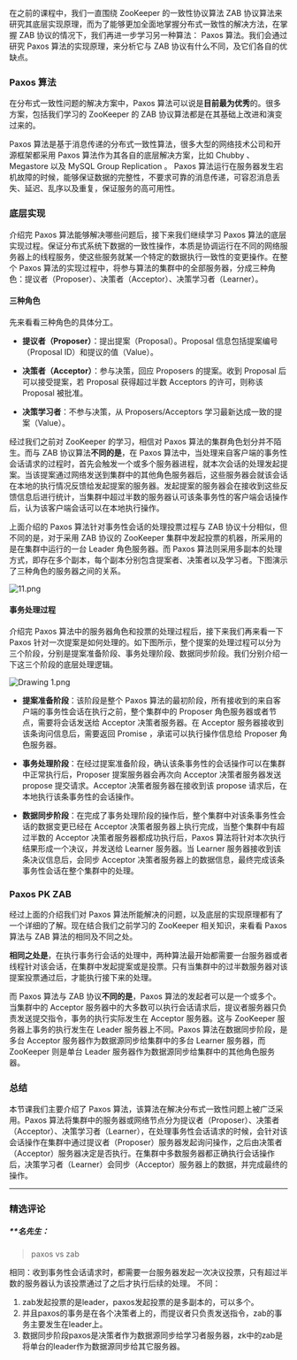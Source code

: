 <p data-nodeid="1180" class="">在之前的课程中，我们一直围绕 ZooKeeper 的一致性协议算法 ZAB 协议算法来研究其底层实现原理，而为了能够更加全面地掌握分布式一致性的解决方法，在掌握 ZAB 协议的情况下，我们再进一步学习另一种算法： Paxos 算法。我们会通过研究 Paxos 算法的实现原理，来分析它与 ZAB 协议有什么不同，及它们各自的优缺点。</p>
<h3 data-nodeid="1181">Paxos 算法</h3>
<p data-nodeid="1182">在分布式一致性问题的解决方案中，Paxos 算法可以说是<strong data-nodeid="1221">目前最为优秀</strong>的。很多方案，包括我们学习的 ZooKeeper 的 ZAB 协议算法都是在其基础上改进和演变过来的。</p>
<p data-nodeid="1183">Paxos 算法是基于消息传递的分布式一致性算法，很多大型的网络技术公司和开源框架都采用 Paxos 算法作为其各自的底层解决方案，比如 Chubby 、 Megastore 以及 MySQL Group Replication 。 Paxos 算法运行在服务器发生宕机故障的时候，能够保证数据的完整性，不要求可靠的消息传递，可容忍消息丢失、延迟、乱序以及重复，保证服务的高可用性。</p>
<h3 data-nodeid="1184">底层实现</h3>
<p data-nodeid="1185">介绍完 Paxos 算法能够解决哪些问题后，接下来我们继续学习 Paxos 算法的底层实现过程。保证分布式系统下数据的一致性操作，本质是协调运行在不同的网络服务器上的线程服务，使这些服务就某一个特定的数据执行一致性的变更操作。在整个 Paxos 算法的实现过程中，将参与算法的集群中的全部服务器，分成三种角色：提议者（Proposer）、决策者（Acceptor）、决策学习者（Learner）。</p>
<h4 data-nodeid="1186">三种角色</h4>
<p data-nodeid="1187">先来看看三种角色的具体分工。</p>
<ul data-nodeid="1188">
<li data-nodeid="1189">
<p data-nodeid="1190"><strong data-nodeid="1231">提议者（Proposer）</strong>：提出提案（Proposal）。Proposal 信息包括提案编号（Proposal ID）和提议的值（Value）。</p>
</li>
<li data-nodeid="1191">
<p data-nodeid="1192"><strong data-nodeid="1236">决策者（Acceptor）</strong>：参与决策，回应 Proposers 的提案。收到 Proposal 后可以接受提案，若 Proposal 获得超过半数 Acceptors 的许可，则称该 Proposal 被批准。</p>
</li>
<li data-nodeid="1193">
<p data-nodeid="1194"><strong data-nodeid="1241">决策学习者</strong>：不参与决策，从 Proposers/Acceptors 学习最新达成一致的提案（Value）。</p>
</li>
</ul>
<p data-nodeid="1195">经过我们之前对 ZooKeeper 的学习，相信对 Paxos 算法的集群角色划分并不陌生。而与 ZAB 协议算法<strong data-nodeid="1247">不同的是</strong>，在 Paxos 算法中，当处理来自客户端的事务性会话请求的过程时，首先会触发一个或多个服务器进程，就本次会话的处理发起提案。当该提案通过网络发送到集群中的其他角色服务器后，这些服务器会就该会话在本地的执行情况反馈给发起提案的服务器。发起提案的服务器会在接收到这些反馈信息后进行统计，当集群中超过半数的服务器认可该条事务性的客户端会话操作后，认为该客户端会话可以在本地执行操作。</p>
<p data-nodeid="1196">上面介绍的 Paxos 算法针对事务性会话的处理投票过程与 ZAB 协议十分相似，但不同的是，对于采用 ZAB 协议的 ZooKeeper 集群中发起投票的机器，所采用的是在集群中运行的一台 Leader 角色服务器。而 Paxos 算法则采用多副本的处理方式，即存在多个副本，每个副本分别包含提案者、决策者以及学习者。下图演示了三种角色的服务器之间的关系。</p>
<p data-nodeid="1197"><img src="https://s0.lgstatic.com/i/image/M00/41/CF/Ciqc1F82RbqAHPmCAAFicrAh8y0060.png" alt="11.png" data-nodeid="1251"></p>
<h4 data-nodeid="1198">事务处理过程</h4>
<p data-nodeid="1199">介绍完 Paxos 算法中的服务器角色和投票的处理过程后，接下来我们再来看一下 Paxos 针对一次提案是如何处理的。如下图所示，整个提案的处理过程可以分为三个阶段，分别是提案准备阶段、事务处理阶段、数据同步阶段。我们分别介绍一下这三个阶段的底层处理逻辑。</p>
<p data-nodeid="1200"><img src="https://s0.lgstatic.com/i/image/M00/41/CD/Ciqc1F82Q0yAQd1UAAB9Sb1EaFg098.png" alt="Drawing 1.png" data-nodeid="1256"></p>
<ul data-nodeid="1201">
<li data-nodeid="1202">
<p data-nodeid="1203"><strong data-nodeid="1261">提案准备阶段</strong>：该阶段是整个 Paxos 算法的最初阶段，所有接收到的来自客户端的事务性会话在执行之前，整个集群中的 Proposer 角色服务器或者节点，需要将会话发送给 Acceptor 决策者服务器。在 Acceptor 服务器接收到该条询问信息后，需要返回 Promise ，承诺可以执行操作信息给 Proposer 角色服务器。</p>
</li>
<li data-nodeid="1204">
<p data-nodeid="1205"><strong data-nodeid="1266">事务处理阶段</strong>：在经过提案准备阶段，确认该条事务性的会话操作可以在集群中正常执行后，Proposer 提案服务器会再次向 Acceptor 决策者服务器发送 propose 提交请求。Acceptor 决策者服务器在接收到该 propose 请求后，在本地执行该条事务性的会话操作。</p>
</li>
<li data-nodeid="1206">
<p data-nodeid="1207"><strong data-nodeid="1271">数据同步阶段</strong>：在完成了事务处理阶段的操作后，整个集群中对该条事务性会话的数据变更已经在 Acceptor 决策者服务器上执行完成，当整个集群中有超过半数的 Acceptor 决策者服务器都成功执行后，Paxos 算法将针对本次执行结果形成一个决议，并发送给 Learner 服务器。当 Learner 服务器接收到该条决议信息后，会同步 Acceptor 决策者服务器上的数据信息，最终完成该条事务性会话在整个集群中的处理。</p>
</li>
</ul>
<h3 data-nodeid="1208">Paxos PK ZAB</h3>
<p data-nodeid="1209">经过上面的介绍我们对 Paxos 算法所能解决的问题，以及底层的实现原理都有了一个详细的了解。现在结合我们之前学习的 ZooKeeper 相关知识，来看看 Paxos 算法与 ZAB 算法的相同及不同之处。</p>
<p data-nodeid="1210"><strong data-nodeid="1278">相同之处是</strong>，在执行事务行会话的处理中，两种算法最开始都需要一台服务器或者线程针对该会话，在集群中发起提案或是投票。只有当集群中的过半数服务器对该提案投票通过后，才能执行接下来的处理。</p>
<p data-nodeid="1211">而 Paxos 算法与 ZAB 协议<strong data-nodeid="1284">不同的是</strong>，Paxos 算法的发起者可以是一个或多个。当集群中的 Acceptor 服务器中的大多数可以执行会话请求后，提议者服务器只负责发送提交指令，事务的执行实际发生在 Acceptor 服务器。这与 ZooKeeper 服务器上事务的执行发生在 Leader 服务器上不同。Paxos 算法在数据同步阶段，是多台 Acceptor 服务器作为数据源同步给集群中的多台 Learner 服务器，而 ZooKeeper 则是单台 Leader 服务器作为数据源同步给集群中的其他角色服务器。</p>
<h3 data-nodeid="1212">总结</h3>
<p data-nodeid="1213" class="te-preview-highlight">本节课我们主要介绍了 Paxos 算法，该算法在解决分布式一致性问题上被广泛采用。Paxos 算法将集群中的服务器或网络节点分为提议者（Proposer）、决策者（Acceptor）、决策学习者（Learner），在处理事务性会话请求的时候，会针对该会话操作在集群中通过提议者（Proposer）服务器发起询问操作，之后由决策者（Acceptor）服务器决定是否执行。在集群中多数服务器都正确执行会话操作后，决策学习者（Learner）会同步（Acceptor）服务器上的数据，并完成最终的操作。</p>

---

### 精选评论

##### **名先生：
> paxos vs zab

相同：收到事务性会话请求时，都需要一台服务器发起一次决议投票，只有超过半数的服务器认为该投票通过了之后才执行后续的处理。
不同：
1. zab发起投票的是leader，paxos发起投票的是多副本的，可以多个。
2. 并且paxos的事务是在各个决策者上的，而提议者只负责发送指令，zab的事务主要发生在leader上。
3. 数据同步阶段paxos是决策者作为数据源同步给学习者服务器，zk中的zab是将单台的leader作为数据源同步给其它服务器。

